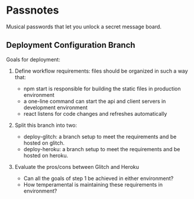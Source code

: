 # Passnotes

Musical passwords that let you unlock a secret message board.

## Deployment Configuration Branch

Goals for deployment:

1. Define workflow requirements: files should be organized in such a way that:

   - npm start is responsible for building the static files in production environment
   - a one-line command can start the api and client servers in development environment
   - react listens for code changes and refreshes automatically

2. Split this branch into two:

   - deploy-glitch: a branch setup to meet the requirements and be hosted on glitch.
   - deploy-heroku: a branch setup to meet the requirements and be hosted on heroku.

3. Evaluate the pros/cons between Glitch and Heroku
   - Can all the goals of step 1 be achieved in either environment?
   - How temperamental is maintaining these requirements in environment?
